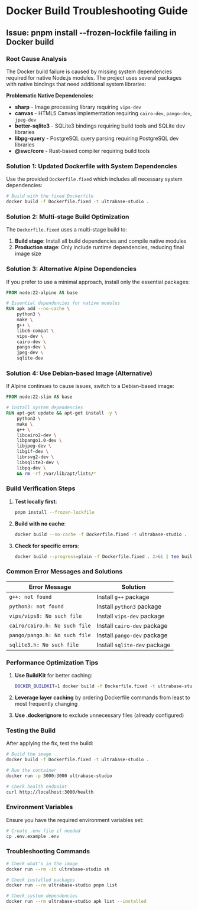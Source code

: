 # Docker Build Troubleshooting Guide

## Issue: pnpm install --frozen-lockfile failing in Docker build

### Root Cause Analysis

The Docker build failure is caused by missing system dependencies required for native Node.js modules. The project uses several packages with native bindings that need additional system libraries:

**Problematic Native Dependencies:**
- **sharp** - Image processing library requiring `vips-dev`
- **canvas** - HTML5 Canvas implementation requiring `cairo-dev`, `pango-dev`, `jpeg-dev`
- **better-sqlite3** - SQLite3 bindings requiring build tools and SQLite dev libraries
- **libpg-query** - PostgreSQL query parsing requiring PostgreSQL dev libraries
- **@swc/core** - Rust-based compiler requiring build tools

### Solution 1: Updated Dockerfile with System Dependencies

Use the provided `Dockerfile.fixed` which includes all necessary system dependencies:

```bash
# Build with the fixed Dockerfile
docker build -f Dockerfile.fixed -t ultrabase-studio .
```

### Solution 2: Multi-stage Build Optimization

The `Dockerfile.fixed` uses a multi-stage build to:
1. **Build stage**: Install all build dependencies and compile native modules
2. **Production stage**: Only include runtime dependencies, reducing final image size

### Solution 3: Alternative Alpine Dependencies

If you prefer to use a minimal approach, install only the essential packages:

```dockerfile
FROM node:22-alpine AS base

# Essential dependencies for native modules
RUN apk add --no-cache \
    python3 \
    make \
    g++ \
    libc6-compat \
    vips-dev \
    cairo-dev \
    pango-dev \
    jpeg-dev \
    sqlite-dev
```

### Solution 4: Use Debian-based Image (Alternative)

If Alpine continues to cause issues, switch to a Debian-based image:

```dockerfile
FROM node:22-slim AS base

# Install system dependencies
RUN apt-get update && apt-get install -y \
    python3 \
    make \
    g++ \
    libcairo2-dev \
    libpango1.0-dev \
    libjpeg-dev \
    libgif-dev \
    librsvg2-dev \
    libsqlite3-dev \
    libpq-dev \
    && rm -rf /var/lib/apt/lists/*
```

### Build Verification Steps

1. **Test locally first**:
   ```bash
   pnpm install --frozen-lockfile
   ```

2. **Build with no cache**:
   ```bash
   docker build --no-cache -f Dockerfile.fixed -t ultrabase-studio .
   ```

3. **Check for specific errors**:
   ```bash
   docker build --progress=plain -f Dockerfile.fixed . 2>&1 | tee build.log
   ```

### Common Error Messages and Solutions

| Error Message | Solution |
|---------------|----------|
| `g++: not found` | Install `g++` package |
| `python3: not found` | Install `python3` package |
| `vips/vips8: No such file` | Install `vips-dev` package |
| `cairo/cairo.h: No such file` | Install `cairo-dev` package |
| `pango/pango.h: No such file` | Install `pango-dev` package |
| `sqlite3.h: No such file` | Install `sqlite-dev` package |

### Performance Optimization Tips

1. **Use BuildKit** for better caching:
   ```bash
   DOCKER_BUILDKIT=1 docker build -f Dockerfile.fixed -t ultrabase-studio .
   ```

2. **Leverage layer caching** by ordering Dockerfile commands from least to most frequently changing

3. **Use .dockerignore** to exclude unnecessary files (already configured)

### Testing the Build

After applying the fix, test the build:

```bash
# Build the image
docker build -f Dockerfile.fixed -t ultrabase-studio .

# Run the container
docker run -p 3000:3000 ultrabase-studio

# Check health endpoint
curl http://localhost:3000/health
```

### Environment Variables

Ensure you have the required environment variables set:

```bash
# Create .env file if needed
cp .env.example .env
```

### Troubleshooting Commands

```bash
# Check what's in the image
docker run --rm -it ultrabase-studio sh

# Check installed packages
docker run --rm ultrabase-studio pnpm list

# Check system dependencies
docker run --rm ultrabase-studio apk list --installed
